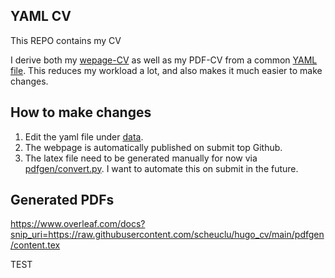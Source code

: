 ## YAML CV

This REPO contains my CV

I derive both my [wepage-CV](scheuclu.com/hugo_cv) as well as my PDF-CV from a common [YAML file](./data).
This reduces my workload a lot, and also makes it much easier to make changes.

## How to make changes
1. Edit the yaml file under [data](./data).
2. The webpage is automatically published on submit top Github.
3. The latex file need to be generated manually for now via [pdfgen/convert.py](pdfgen/convert.py). I want to automate this on submit in the future.

## Generated PDFs
https://www.overleaf.com/docs?snip_uri=https://raw.githubusercontent.com/scheuclu/hugo_cv/main/pdfgen/content.tex

 TEST